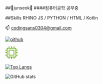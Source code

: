 ##🐣junseok🐣
####컴퓨터공학 공부중

##Skills
RHINO JS / PYTHON / HTML / Kotlin

📫 codingsans0304@gmail.com

[<img src='https://cdn.jsdelivr.net/npm/simple-icons@3.0.1/icons/github.svg' alt='github' height='40'>](https://github.com/junseok0304)  

<a href='https://docs.github.com/en/developers'><img src='https://raw.githubusercontent.com/acervenky/animated-github-badges/master/assets/devbadge.gif' width='40' height='40'></a> 

[![Top Langs](https://github-readme-stats.vercel.app/api/top-langs/?username=junseok0304)](https://github.com/anuraghazra/github-readme-stats)

![GitHub stats](https://github-readme-stats.vercel.app/api?username=junseok0304&show_icons=true)  

